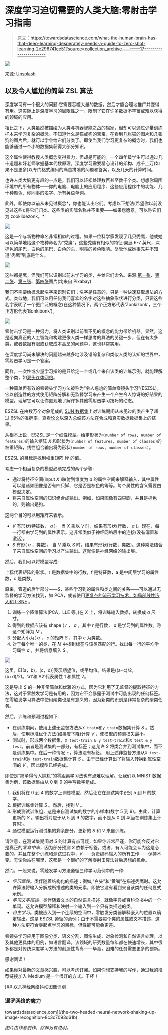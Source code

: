 # 深度学习迫切需要的人类大脑:零射击学习指南

> 原文：<https://towardsdatascience.com/what-the-human-brain-has-that-deep-learning-desperately-needs-a-guide-to-zero-shot-learning-2e296741ce51?source=collection_archive---------17----------------------->

![](img/afc2404e2cfd749e26cc966ecf416069.png)

来源: [Unsplash](https://unsplash.com/photos/cAQZuqdvba8)

## 以及令人尴尬的简单 ZSL 算法

深度学习有一个很大的问题:它需要吞噬大量的数据，然后才能合理地推广并变得有用。这实际上是深度学习的局限性之一，限制了它在许多数据不丰富或难以获得的领域的应用。

相比之下，人类虽然被描绘为人类与机器智能之战的输家，但却可以通过少量训练样本来学习复杂的概念。不知道什么是猫或狗的宝宝，在看到几张猫的图片和几张狗的图片后，就可以学会给它们分类了。即使当我们学习更复杂的概念时，我们也能够通过一个小的数据集获得大部分知识。

这个属性使得教授人类概念变得费力，但却是可能的。一个四年级学生可以通过几十道题和好老师掌握基本代数原理。深度学习需要精心设计的架构、成千上万(如果不是更多)以专门格式编码的痛苦拼凑的问题和答案，以及几天的计算时间。

也许人类大脑更有趣的一点是，我们可以轻松处理数百甚至数千个类。想想你周围环境中的所有物体——你的电脑、电脑上的应用程序、这些应用程序中的功能、几十种颜色、你同事的名字、所有英语单词。

此外，即使你以前从未见过概念*，你也能认出它们。考虑以下想法(希望你以前没见过这些):将它们归类。这些类的实际名称并不重要——如果您愿意，可以称它们为 zookildezonk。*

![](img/c05673c95d7b757e9a6f6b5acb942f51.png)

这是一个与新物种命名非常相似的过程。如果一位科学家发现了几只秃鹰，他或她可以简单地给这个物种命名为“秃鹰”，这些秃鹰有相似的特征:翼展 6-7 英尺，深棕色的尾巴，白色的尾巴，白色的头，明亮的黄色眼睛。尽管他或她事先并不知道“秃鹰”到底是什么。

![](img/b71cbf2c287f7ff75a3a45b63a24d841.png)

这些都是鹰，但我们可以识别以前未学习的类，并给它们命名。来源:[第一张](https://pixabay.com/photos/bird-eagle-animal-bald-eagle-341898/)、[第二张](https://pixabay.com/photos/bald-eagle-bird-wildlife-eagle-140793/)、[第三张](https://pixabay.com/photos/golden-eagle-eagle-golden-bird-2247269/)、[第四张](https://pixabay.com/photos/bald-eagle-adler-bird-of-prey-723540/)图片(均来自 Pixabay)

我们不需要给概念起名字来识别它们；名字是任意的，只是一种快速获取想法的方式。类似地，我们可以用任何我们喜欢的名字对这些抽象形状进行分类，只要这些名字表明了一个更广泛的概念(在这种情况下，两个正方形代表‘Zonkizonk’，三个正方形代表‘Bonkibonk’)。

![](img/c547b3073d518dd1f08650d690c9d365.png)

零射击学习是一种努力，将人类识别以前看不见的概念的能力带给机器。显然，这是迈向真正的人工智能和构建更像人类一样思考的算法的关键一步，但在有太多类，或者数据有限或获取成本高昂的问题中，这也非常实用。

在深度学习尚未解决的问题越来越多地涉及错综复杂和类似人类的认知的世界中，零射击学习是一个答案。

同样，一次性或少量学习指的是只给定一个或几个来自该类的训练示例，就能理解整个类，如[双头连体网络](/the-two-headed-neural-network-shaking-up-image-recognition-8c3c7093d61b)。

一种简单但有效的零镜头学习方法被称为“令人尴尬的简单零镜头学习”(ESZSL)，它以创造性的方式使用矩阵分解和无监督学习来产生一个产生令人惊讶的好结果的模型。理解它可以让你直观地了解许多其他零射击学习技巧的动态。

ESZSL 在由数万个对象组成的 [SUN 数据集](https://groups.csail.mit.edu/vision/SUN/)上对训练期间从未见过的类产生了超过 65%的准确率。查看[论文](http://proceedings.mlr.press/v37/romera-paredes15.pdf)以深入总结该方法在合成和真实数据数据集上的结果。

从根本上说，ESZSL 是一个线性模型。给定形状为`(number of rows, number of features)`的输入矩阵 *X* 和形状为`(number of features, number of classes)`的权重矩阵，线性组合输出将为形状`(number of rows, number of classes)`。

ESZSL 的目标是找到权重矩阵 *W* 的值。

考虑一个相当复杂的模型必须完成的两个步骤:

*   通过将特征空间(input *X* )映射到维度为 *a* 的属性空间来解释输入，其中属性可以是诸如图像是否有四只脚、它是否是棕色的等等。每个属性的含义需要由模型决定。
*   将来自属性空间的知识组合成输出。例如，如果图像有四只脚，并且是棕色的，则输出是狗。

这两个目的可以用矩阵来表示。

*   *V* 有形状(特征数， *a* )。
    当 *X* 乘以 *V* 时，结果有形状(行数， *a* )。现在，每一行都由学习到的属性表示。这非常类似于神经网络层中的连接(没有偏置和激活)。
*   *S* 有形( *a* ，类数)。
    当 *V* 乘以 *S* 时，结果有形状(行数，类数)。这种乘法结合了来自属性空间的学习以产生输出。这就像是神经网络的输出层。

然后，我们可以将模型写成:

上标代表矩阵的形状。r 是数据集中的行数，f 是特征数，a 是中间层学习的属性数，c 是类数。

原来，管道的后半部分——*S*，某些学习到的属性和类之间的关系——可以通过无监督的学习方法找到，如 PCA，或者使用[更复杂的流形学习技术，如局部线性嵌入和 t-SNE](/manifold-learning-t-sne-lle-isomap-made-easy-42cfd61f5183?source=your_stories_page-------------------------------------) 。

1.  训练一个降维算法(PCA，LLE 等。)在 *X* 上，将训练输入数据，转换成 *a* 尺寸。
2.  得到的数据应该有 shape ( *r* ， *a* ，其中 *r* 是行数， *a* 是学习到的属性数。称这个矩阵为 *M* 。
3.  分配大小为( *a* ， *c* 的矩阵 *S* ，其中 *c* 为类数。
4.  对于每个唯一的类，在 *M* 中找到标签与该类匹配的行。找出每一行的平均学习属性 *a* ，并将信息填入 *S* 。

![](img/9e05f8dc97f3dc947a8e3a069962c3ea.png)

这里，E[(a，b)，(c，d)]表示期望值，或平均值。结果是((a+c)/2，(b+d)/2)。‘a1’和‘A2’代表属性 1 和属性 2。

这是导出 *S* 的一种非常简单和优雅的方式，因为它利用了无监督的提取特征的方法，这对于零触发学习是有用的，因为它不会暴露于测试中可能出现的任何标签。在零触发学习算法中使用聚类也是有意义的，因为新类的识别是非常复杂的聚类任务。

然后，训练和预测过程如下:

*   在训练期间，使用上述无监督方法从`X train`和`y train`数据集计算 *S* 。然后，使用标准优化方法(如梯度下降)计算 *V* ，使模型的预测损失最小。
*   测试时，形成两个数据集，`X test-train & y test-train`和`X test & y test`。前者是测试集的一部分，有标签；这允许 *S* 将类合并到测试集中，而不是训练集中。在后一种情况下，算法没有标签。
    用上述非监督方法从`X test-train`和`y test-train`数据集计算 *S* 。由于已经计算出了将输入转换到属性空间的 *V* ，因此模型已经完成。

即使是“简单得令人尴尬”的零距离学习法也有点难以理解。让我们以 MNIST 数据集为例，该数据集由从 0 到 9 的手写数字组成。

1.  我们将在 0 到 4 的数字上训练模型，然后让它在测试集中识别 5 到 9 的数字。
2.  根据训练集计算 *S* 。然后，找到 *V* 。
3.  形成测试训练组，这是来自测试集的数字的小样本(数字 5 到 9)。由此，计算更新的 *S* 。输出将对应于从 5 到 9 的数字，而不是从 0 到 4(当在训练集上计算时)。
4.  通过模型运行测试集的剩余部分，更新的 *S* 和 *V* 来自训练。

请注意，在测试集期间对 *S* 的计算有点可疑，如果你非常严谨，你可能会反对它是真正的*零命中率*，因为部分预测 *S* 依赖于标签。或者，有人可能会认为这是必要的，并且在整个训练和测试过程中，*V*——负责编码输入的所有工作——保持不变。无论你站在哪里，这都是一个很好的了解零射击算法背后思想的机会。

然而，一般来说，零触发学习方法遵循三种学习范例中的一种:

*   *学习属性*。类伴随着结构化的描述；例如,“白头”和“黄嘴”在描述秃鹰时。这允许算法将输入分解成所描述的类的元素，即使它没有看到来自该类的任何显式示例。
*   *学习文字描述*。类伴随着文本的自然语言描述，就像字典或百科全书中的一个单词。这允许模型解释和映射一个输入到一个只有类描述的类。
*   *自主学习*。类被嵌入到一个连续的空间中，零触发分类器解释嵌入的位置以确定输出。这是 ESZSL 遵循的范例；由于不需要每个类的属性或文本描述，这种方法更符合零起点学习的目标，但性能可能会更差。

零镜头学习应用于图像分类、语义分割、图像生成、对象检测和自然语言处理，以及其他更具体的用例，如语言翻译。该领域的研究数量每年都在快速增长，其中很多都是对传统深度学习方法的创造性背离——毕竟，困难的任务需要更多的创新。

感谢阅读！

如果你对最新的文章感兴趣，可以考虑订阅。如果你想支持我的写作，通过我的推荐链接加入 Medium 是一个很好的方式。干杯！

[](/the-two-headed-neural-network-shaking-up-image-recognition-8c3c7093d61b) [## 双头神经网络抖动图像识别

### 暹罗网络的魔力

towardsdatascience.com](/the-two-headed-neural-network-shaking-up-image-recognition-8c3c7093d61b) 

*图片由作者创作，除非另有说明。*